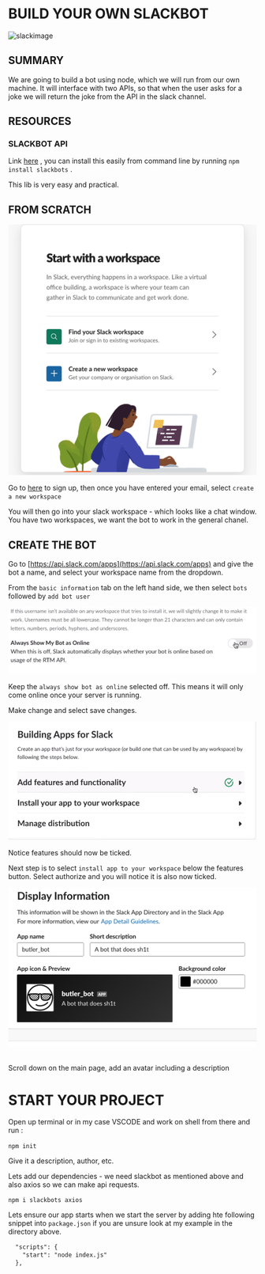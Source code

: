 # BUILD YOUR OWN SLACKBOT 


![slackimage](https://www.uctoday.com/wp-content/uploads/2017/04/slack-review-team-collaboration-software.jpg)


## SUMMARY 

We are going to build a bot using node, which we will run from our own machine. It will interface with two APIs, so that when the user asks for a joke we will return the joke from the API in the slack channel.


## RESOURCES

### SLACKBOT API

Link [here](https://github.com/mishk0/slack-bot-api) , you can install this easily from command line by running `npm install slackbots` . 

This lib is very easy and practical.


## FROM SCRATCH 

![workspace](images/ws.png)

Go to [here](https://slack.com) to sign up, then once you have entered your email, select `create a new workspace` 

You will then go into your slack workspace - which looks like a chat window. You have two workspaces, we want the bot to work in the general chanel. 

## CREATE THE BOT

Go to [https://api.slack.com/apps](https://api.slack.com/apps) and give the bot a name, and select your workspace name from the dropdown. 

From the `basic information` tab on the left hand side, we then select `bots` followed by `add bot user`

![online](images/online.png)

Keep the `always show bot as online` selected off. This means it will only come online once your server is running. 

Make change and select save changes. 

![features](images/features.png)

Notice features should now be ticked. 

Next step is to select `install app to your workspace` below the features button.  Select authorize and you will notice it is also now ticked. 
<br>

![features](images/info.png)
<br><br>

Scroll down on the main page, add an avatar including a description 

# START YOUR PROJECT

Open up terminal or in my case VSCODE and work on shell from there and run : 


`npm init`

Give it a description, author, etc.

Lets add our dependencies - we need slackbot as mentioned above and also axios so we can make api requests.

```
npm i slackbots axios
```

Lets ensure our app starts when we start the server by adding hte following snippet into `package.json` if you are unsure look at my example in the directory above. 

```
  "scripts": {
    "start": "node index.js"
  },
```




